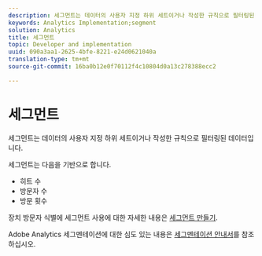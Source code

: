 ```yaml
---
description: 세그먼트는 데이터의 사용자 지정 하위 세트이거나 작성한 규칙으로 필터링된 데이터입니다.
keywords: Analytics Implementation;segment
solution: Analytics
title: 세그먼트
topic: Developer and implementation
uuid: 090a3aa1-2625-4bfe-8221-e24d0621040a
translation-type: tm+mt
source-git-commit: 16ba0b12e0f70112f4c10804d0a13c278388ecc2

---
```



# 세그먼트

세그먼트는 데이터의 사용자 지정 하위 세트이거나 작성한 규칙으로 필터링된 데이터입니다.

세그먼트는 다음을 기반으로 합니다.

* 히트 수
* 방문자 수
* 방문 횟수

장치 방문자 식별에 세그먼트 사용에 대한 자세한 내용은 [세그먼트 만들기](/help/implement/js-implementation/xdevice-visid/segments.md).

Adobe Analytics 세그멘테이션에 대한 심도 있는 내용은 [세그멘테이션 안내서](https://marketing.adobe.com/resources/help/en_US/analytics/segment/)를 참조하십시오.
